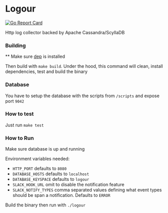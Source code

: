 # Logour
[![Go Report Card](https://goreportcard.com/badge/github.com/jdanper/logour)](https://goreportcard.com/report/github.com/jdanper/logour)

Http log collector backed by Apache Cassandra/ScyllaDB

### Building

** Make sure [dep](https://github.com/golang/dep/blob/master/docs/installation.md) is installed

Then build with `make build`. 
Under the hood, this command will clean, install dependencies, test and build the binary

### Database

You have to setup the database with the scripts from `/scripts` and expose port `9042`

### How to test

Just run `make test`

### How to Run

Make sure database is up and running

Environment variables needed:
* `HTTP_PORT` defaults to `8080`
* `DATABASE_HOSTS` defaults to `localhost`
* `DATABASE_KEYSPACE` defaults to `logour`
* `SLACK_HOOK_URL` omit to disable the notification feature
* `SLACK_NOTIFY_TYPES` comma separated values defining what event types should be span a notification. Defaults to `ERROR`

Build the binary then run with `./logour`